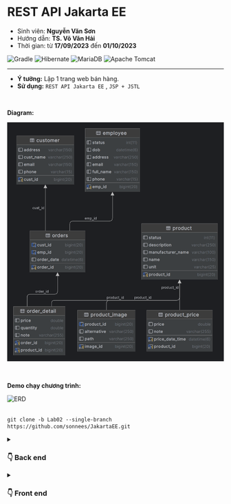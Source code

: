 # REST API Jakarta EE
- Sinh viên: **Nguyễn Văn Sơn**
- Hướng dẫn: **TS. Võ Văn Hải**
- Thời gian: từ **17/09/2023**  đến **01/10/2023**

![Gradle](https://img.shields.io/badge/Gradle-02303A.svg?style=for-the-badge&logo=Gradle&logoColor=black)
![Hibernate](https://img.shields.io/badge/Hibernate-59666C?style=for-the-badge&logo=Hibernate&logoColor=white)
![MariaDB](https://img.shields.io/badge/MariaDB-003545?style=for-the-badge&logo=mariadb&logoColor=black)
![Apache Tomcat](https://img.shields.io/badge/apache%20tomcat-%23F8DC75.svg?style=for-the-badge&logo=apache-tomcat&logoColor=black)

  <hr>

- **Ý tưởng:** Lập 1 trang web bán hàng. <br>
- **Sử dụng:** `REST API Jakarta EE` , `JSP + JSTL` <br>
<br>

**Diagram:**

  ![ERD](/img/ERD_lab02.png)

<br>

**Demo chạy chương trình:**

  ![ERD](/img/Lab02.gif)
<br> <br>
```git
git clone -b Lab02 --single-branch https://github.com/sonnees/JakartaEE.git
```

<details>
  <summary><h3>👇 Back end</h3> </summary>
  <hr>
  
# BACK-END

## 1. Product:
  > GET <br>
  >> .../api/Product  <br>
  >> .../api/Product/{id}  <br>
  >>.../api/Product/{x}-{y}  <br>

  > POST <br>
  >> .../api/Product  <br>
  >> .../api/Product/add-list  <br>

  > PUT <br>
  >> .../api/Product/{id}  <br>
  >> .../api/Product/{id}/update-field  <br>

  >DELETE <br>
  >> .../api/Product/{id}  <br>
  >> .../api/Product/delete-multiple  <br>

## 2. ProductPrice:
  >GET <br>
  >> .../api/ProductPrice/{product_id}  <br>
  >> .../api/ProductPrice/{product_id}/{x}-{y}  <br>

  >POST <br>
  >> .../api/ProductPrice  <br>
  >> .../api/ProductPrice/add-list  <br>

  > PUT <br>
  >> .../api/ProductPrice/{product_id}/update-field  <br>

  >DELETE <br>
  >> .../api/Product  <br>
  >> .../api/Product/delete-multiple  <br>

## 3. ProductImage:
  > GET <br>
  >> .../api/ProductImage  <br>
  >> .../api/ProductImage/{id}  <br>

  > POST <br>
  >> .../api/ProductImage  <br>
  >> .../api/ProductImage/add-list  <br>

  > PUT <br>
  >> .../api/ProductImage/{id}  <br>
  >> .../api/ProductImage/{id}/update-field  <br>

  >DELETE <br>
  >> .../api/ProductImage/{id}  <br>
  >> .../api/ProductImage/delete-multiple  <br>

## 4. Customer:
  > GET <br>
  >> .../api/Customer  <br>
  >> .../api/Customer/{id}  <br>
  >> .../api/Customer/{x}-{y}  <br>

  > POST <br>
  >> .../api/Customer  <br>
  >> .../api/Customer/add-list  <br>

  > PUT <br>
  >> .../api/Customer/{id}  <br>
  >> .../api/Customer/{id}/update-field  <br>

  >DELETE <br>
  >> .../api/Customer/{id}  <br>
  >> .../api/Customer/delete-multiple  <br>

## 5. Employee:
  > GET <br>
  >> .../api/Employee  <br>
  >> .../api/Employee/{id}  <br>
  >> .../api/Employee/{x}-{y}  <br>

  > POST <br>
  >> .../api/Employee  <br>
  >> .../api/Employee/add-list  <br>

  > PUT <br>
  >> .../api/Employee/{id}  <br>
  >> .../api/Employee/{id}/update-field  <br>

  >DELETE <br>
  >> .../api/Employee/{id}  <br>
  >> .../api/Employee/delete-multiple  <br>

## 6. Orders:
  > GET <br>
  >> .../api/Orders  <br>
  >> .../api/Orders/{id}  <br>
  >> .../api/Orders/{x}-{y}  <br>
   
  > POST <br>
  >> .../api/Orders  <br>
  >> .../api/Orders/add-list  <br>
  >> .../api/Orders/Anal-Year-Month-Day  <br>
  >> .../api/Orders/Anal-Years-Months  <br>
   
  > PUT <br>
  >> .../api/Orders/{id}  <br>
  >> .../api/Orders/{id}/update-field  <br>

  > DELETE <br>
  >> .../api/Orders/{id}  <br>
  >> .../api/Orders/delete-multiple  <br>

## 7. OrderDetail:
  > GET <br>
  >> .../api/OrderDetail/{id}  <br>

  > POST <br>
  >> .../api/Orders  <br>
  >> .../api/Orders/add-list  <br>

  > PUT <br>
  >> .../api/Orders/{id}  <br>
  >> .../api/Orders/{id}/update-field  <br>

  > DELETE <br>
  >> .../api/Orders/{id}  <br>
  >> .../api/Orders/delete-multiple  <br>
</details>

<details>
  <summary><h3>👇 Front end </h3> </summary>
  <hr>
  
# FRONT-END 
 
- Ý tưởng: Tạo giao diện trang web bán hàng. <br>
- Sử dụng: `Servlet Jakarta EE` <br>
- Mô tả:<br>
  - Chạy song song với phần backend ở trên để lấy dữ liệu <br>
  - Role Admin: `CRUD` các đối tượng, thống kê <br>
  - Role User: xem sản phẩm, bỏ sản phẩm vào giỏ hàng
</details>







